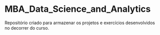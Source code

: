 # MBA_Data_Science_and_Analytics
Repositório criado para armazenar os projetos e exercícios desenvolvidos no decorrer do curso.
